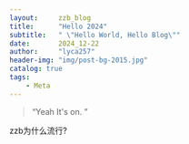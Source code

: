 ```yaml
---
layout:     zzb_blog
title:      "Hello 2024"
subtitle:   " \"Hello World, Hello Blog\""
date:       2024_12-22
author:     "lyca257"
header-img: "img/post-bg-2015.jpg"
catalog: true
tags:
    - Meta
---
```


> “Yeah It's on. ”



zzb为什么流行?
